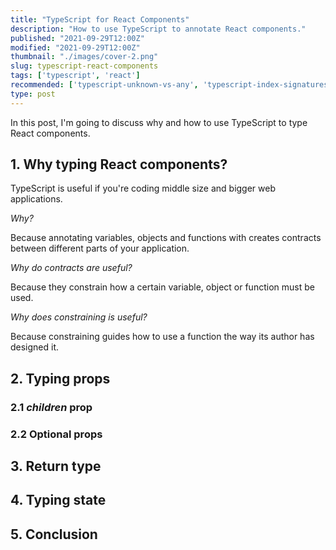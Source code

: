 ```yaml
---
title: "TypeScript for React Components"
description: "How to use TypeScript to annotate React components."
published: "2021-09-29T12:00Z"
modified: "2021-09-29T12:00Z"
thumbnail: "./images/cover-2.png"
slug: typescript-react-components
tags: ['typescript', 'react']
recommended: ['typescript-unknown-vs-any', 'typescript-index-signatures']
type: post
---
```


In this post, I'm going to discuss why and how to use TypeScript to type React components.  


## 1. Why typing React components?

TypeScript is useful if you're coding middle size and bigger web applications.  

*Why?*

Because annotating variables, objects and functions with creates contracts between different parts of your 
application. 

*Why do contracts are useful?*

Because they constrain how a certain variable, object or function must be used.  

*Why does constraining is useful?*

Because constraining guides how to use a function the way its author has designed it.  

## 2. Typing props

### 2.1 *children* prop

### 2.2 Optional props

## 3. Return type

## 4. Typing state

## 5. Conclusion